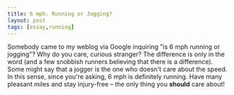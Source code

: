 ```yaml
---
title: 6 mph. Running or Jogging?
layout: post
tags: [essay,running]
---
```


Somebody came to my weblog via Google inquiring "is 6 mph running or jogging"? Why do you care, curious stranger? The difference is only in the word (and a few snobbish runners believing that there is a difference). Some might say that a jogger is the one who doesn't care about the speed. In this sense, since you're asking, 6 mph is definitely running. Have many pleasant miles and stay injury-free – the only thing you **should** care about!